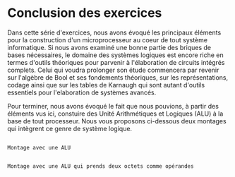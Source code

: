 # Conclusion des exercices

Dans cette série d'exercices, nous avons évoqué les principaux éléments pour la construction d'un microprocesseur au coeur de tout système informatique. Si nous avons examiné une bonne partie des briques de bases nécessaires, le domaine des systèmes logiques est encore riche en termes d'outils théoriques pour parvenir à l'élaboration de circuits intégrés complets. Celui qui voudra prolonger son étude commencera par revenir sur l'algèbre de Bool et ses fondements théoriques, sur les représentations, codage ainsi que sur les tables de Karnaugh qui sont autant d'outils essentiels pour l'elaboration de systèmes avancés.

Pour terminer, nous avons évoqué le fait que nous pouvions, à partir des éléments vus ici, constuire des Unité Arithmétiques et Logiques (ALU) à la base de tout processeur. Nous vous proposons ci-dessous deux montages qui intègrent ce genre de système logique.

```{figure} media/Logidules/alu1.jpg

Montage avec une ALU
```

```{figure} media/Logidules/alu2.jpg

Montage avec une ALU qui prends deux octets comme opérandes
```



[^SPapert]: On appuiera cette approche avec les théories du constructionnisme de Seymour Pappert, lui-même dans la continuité du constructivisme de Piaget.
[^hexa]: La notation hexadécimale se fait en base 16 avec les chiffres suivants: {1,2,3,4,5,6,7,8,9,A,B,C,D,E,F}
[^2]:Par Teknad — Travail personnel, CC BY-SA 4.0, https://commons.wikimedia.org/w/index.php?curid=36768081
[^3]: CC BY-SA 3.0, https://commons.wikimedia.org/w/index.php?curid=227770